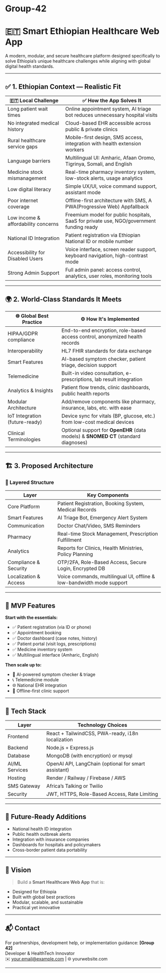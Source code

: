 # Group-42
# 🇪🇹 Smart Ethiopian Healthcare Web App

A modern, modular, and secure healthcare platform designed specifically to solve Ethiopia’s unique healthcare challenges while aligning with global digital health standards.

---

## ✅ 1. Ethiopian Context — Realistic Fit

| 🇪🇹 **Local Challenge**                     | ✅ **How the App Solves It**                                                                 |
|-------------------------------------------|---------------------------------------------------------------------------------------------|
| Long patient wait times                   | Online appointment system, AI triage bot reduces unnecessary hospital visits                |
| No integrated medical history             | Cloud-based EHR accessible across public & private clinics                                  |
| Rural healthcare service gaps             | Mobile-first design, SMS access, integration with health extension workers                  |
| Language barriers                         | Multilingual UI: Amharic, Afaan Oromo, Tigrinya, Somali, and English                        |
| Medicine stock mismanagement              | Real-time pharmacy inventory system, low-stock alerts, usage analytics                      |
| Low digital literacy                      | Simple UX/UI, voice command support, assistant mode                                         |
| Poor internet coverage                    | Offline-first architecture with SMS, A                                            PWA(Progressive Web) Appfallback                                               |
| Low income & affordability concerns       | Freemium model for public hospitals, SaaS for private use, NGO/government funding ready     |
| National ID Integration                   | Patient registration via Ethiopian National ID or mobile number                            |
| Accessibility for Disabled Users          | Voice interface, screen reader support, keyboard navigation, high-contrast mode            |
| Strong Admin Support                      | Full admin panel: access control, analytics, user roles, monitoring tools                   |

---

## 🌍 2. World-Class Standards It Meets

| 🌐 **Global Best Practice**               | ⚙️ **How It's Implemented**                                                                   |
|------------------------------------------|-----------------------------------------------------------------------------------------------|
| HIPAA/GDPR compliance                    | End-to-end encryption, role-based access control, anonymized health records                  |
| Interoperability                         | HL7 FHIR standards for data exchange                                                         |
| Smart Features                           | AI-based symptom checker, patient triage, decision support                                   |
| Telemedicine                             | Built-in video consultation, e-prescriptions, lab result integration                         |
| Analytics & Insights                     | Patient flow trends, clinic dashboards, public health reports                                |
| Modular Architecture                     | Add/remove components like pharmacy, insurance, labs, etc. with ease                         |
| IoT Integration (future-ready)           | Device sync for vitals (BP, glucose, etc.) from low-cost medical devices                     |
| Clinical Terminologies                   | Optional support for **OpenEHR** (data models) & **SNOMED CT** (standard diagnoses)          |

---

## 🏗️ 3. Proposed Architecture

### 🔹 Layered Structure

| Layer                      | Key Components                                                                 |
|---------------------------|----------------------------------------------------------------------------------|
| Core Platform             | Patient Registration, Booking System, Medical Records                          |
| Smart Features            | AI Triage Bot, Emergency Alert System                                           |
| Communication             | Doctor Chat/Video, SMS Reminders                                                |
| Pharmacy                  | Real-time Stock Management, Prescription Fulfillment                           |
| Analytics                 | Reports for Clinics, Health Ministries, Policy Planning                         |
| Compliance & Security     | OTP/2FA, Role-Based Access, Secure Login, Encrypted DB                         |
| Localization & Access     | Voice commands, multilingual UI, offline & low-bandwidth mode support          |

---

## 🚀 MVP Features

**Start with the essentials:**

- ✅ Patient registration (via ID or phone)
- ✅ Appointment booking
- ✅ Doctor dashboard (case notes, history)
- ✅ Patient portal (visit logs, prescriptions)
- ✅ Medicine inventory system
- ✅ Multilingual interface (Amharic, English)

**Then scale up to:**

- 🧠 AI-powered symptom checker & triage
- 📞 Telemedicine module
- 🌐 National EHR integration
- 📶 Offline-first clinic support

---

## 🧰 Tech Stack

| Layer             | Technology Choices                                                        |
|------------------|----------------------------------------------------------------------------|
| Frontend          | React + TailwindCSS, PWA-ready, i18n localization                         |
| Backend           | Node.js + Express.js                                                      |
| Database          | MongoDB (with encryption) or mysql                                  |
| AI/ML Services    | OpenAI API, LangChain (optional for smart assistant)                      |
| Hosting           | Render / Railway / Firebase / AWS                                         |
| SMS Gateway       | Africa’s Talking or Twilio                                                |
| Security          | JWT, HTTPS, Role-Based Access, Rate Limiting                              |

---

## 🧩 Future-Ready Additions

- National health ID integration
- Public health outbreak alerts
- Integration with insurance companies
- Dashboards for hospitals and policymakers
- Cross-border patient data portability

---

## 🎯 Vision

> Build a **Smart Healthcare Web App** that is:
- Designed for Ethiopia
- Built with global best practices
- Modular, scalable, and sustainable
- Practical yet innovative

---

## 📬 Contact

For partnerships, development help, or implementation guidance:
**[Group 42]**  
Developer & HealthTech Innovator  
✉️ your.email@example.com | 🌐 yourwebsite.com

---

